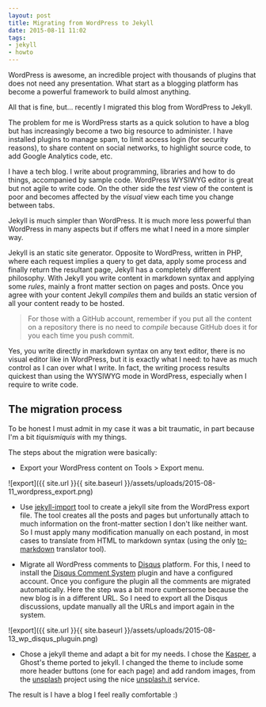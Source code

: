 ```yaml
---
layout: post
title: Migrating from WordPress to Jekyll
date: 2015-08-11 11:02
tags:
- jekyll
- howto
---
```


WordPress is awesome, an incredible project with thousands of plugins that does not need any presentation. What start as a blogging platform has become a powerful framework to build almost anything.

All that is fine, but... recently I migrated this blog from WordPress to Jekyll.

The problem for me is WordPress starts as a quick solution to have a blog but has increasingly become a two big resource to administer. I have installed plugins to manage spam, to limit access login (for security reasons), to share content on social networks, to highlight source code, to add Google Analytics code, etc.

I have a tech blog. I write about programming, libraries and how to do things, accompanied by sample code. WordPress WYSIWYG editor is great but not agile to write code. On the other side the *test* view of the content is poor and becomes affected by the *visual* view each time you change between tabs.

Jekyll is much simpler than WordPress. It is much more less powerful than WordPress in many aspects but if offers me what I need in a more simpler way.

Jekyll is an static site generator. Opposite to WordPress, written in PHP, where each request implies a query to get data, apply some process and finally return the resultant page, Jekyll has a completely different philosophy. With Jekyll you write content in markdown syntax and applying some *rules*, mainly a front matter section on pages and posts. Once you agree with your content Jekyll *compiles* them and builds an static version of all your content ready to be hosted.

> For those with a GitHub account, remember if you put all the content on a repository there is no need to *compile* because GitHub does it for you each time you push commit.

Yes, you write directly in markdown syntax on any text editor, there is no visual editor like in WordPress, but it is exactly what I need: to have as much control as I can over what I write. In fact, the writing process results quickest than using the WYSIWYG mode in WordPress, especially when I require to write code.

## The migration process

To be honest I must admit in my case it was a bit traumatic, in part because I'm a bit *tiquismiquis* with my things.

The steps about the migration were basically:

- Export your WordPress content on Tools > Export menu.

![export]({{ site.url }}{{ site.baseurl }}/assets/uploads/2015-08-11_wordpress_export.png)

- Use [jekyll-import](https://github.com/jekyll/jekyll-import) tool to create a jekyll site from the WordPress export file. The tool creates all the posts and pages but unfortunally attach to much information on the front-matter section I don't like neither want. So I must apply many modification manually on each postand, in most cases to translate from HTML to markdown syntax (using the only [to-markdown](https://domchristie.github.io/to-markdown/) translator tool).

- Migrate all WordPress comments to [Disqus](https://disqus.com/) platform. For this, I need to install the [Disqus Comment System](https://wordpress.org/plugins/disqus-comment-system/) plugin and have a configured account. Once you configure the plugin all the comments are migrated automatically. Here the step was a bit more cumbersome because the new blog is in a different URL. So I need to export all the Disqus discussions, update manually all the URLs and import again in the system.

![export]({{ site.url }}{{ site.baseurl }}/assets/uploads/2015-08-13_wp_disqus_pluguin.png)

- Chose a jekyll theme and adapt a bit for my needs. I chose the [Kasper](https://github.com/rosario/kasper), a Ghost's theme ported to jekyll. I changed the theme to include some more header buttons (one for each page) and add random images, from the [unsplash](https://unsplash.com/) project using the nice [unsplash.it](https://unsplash.it/) service.

The result is I have a blog I feel really comfortable :)

